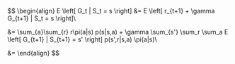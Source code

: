 $$
\begin{align}
E \left[ G_t | S_t = s \right] &= E \left[ r_{t+1} + \gamma G_{t+1} | S_t = s \right]\\

&= \sum_{a}\sum_{r} r\pi(a|s) p(s|s,a) + \gamma \sum_{s'} \sum_r \sum_a E \left[ G_{t+1} | S_{t+1} = s' \right] p(s',r|s,a) \pi(a|s)\\

&= 
\end{align}
$$